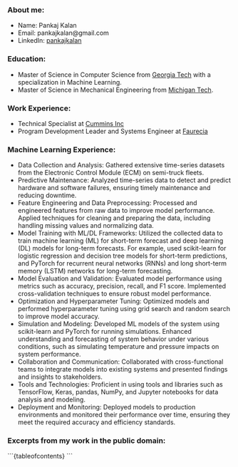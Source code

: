 <h3>About me:</h3>
<ul>
<li>Name: Pankaj Kalan
<li>Email: pankajkalan@gmail.com
<li>LinkedIn: <a href="https://www.linkedin.com/in/pankajkalan/">pankajkalan</a>
</ul>


<h3>Education:</h3>
<ul>
<li>Master of Science in Computer Science from <a href="https://www.cc.gatech.edu/news/graduate-computer-science-programs-climb-latest-national-rankings">Georgia Tech</a></b> with a specialization in Machine Learning.
<li>Master of Science in Mechanical Engineering from <a href="https://www.mtu.edu/">Michigan Tech</a>.
</ul>

<h3>Work Experience:</h3>
<ul>
<li>Technical Specialist at <a href="https://www.cummins.com/">Cummins Inc</a>
<li>Program Development Leader and Systems Engineer at <a href="https://www.faurecia.com/en">Faurecia</a>
</ul>

<h3>Machine Learning Experience:</h3>
<ul>
<li>Data Collection and Analysis: Gathered extensive time-series datasets from the Electronic Control Module (ECM) on semi-truck fleets.
<li>Predictive Maintenance: Analyzed time-series data to detect and predict hardware and software failures, ensuring timely maintenance and reducing downtime.
<li>Feature Engineering and Data Preprocessing: Processed and engineered features from raw data to improve model performance. Applied techniques for cleaning and preparing the data, including handling missing values and normalizing data.
<li>Model Training with ML/DL Frameworks: Utilized the collected data to train machine learning (ML) for short-term forecast and deep learning (DL) models for long-term forecasts. For example, used scikit-learn for logistic regression and decision tree models for short-term predictions, and PyTorch for recurrent neural networks (RNNs) and long short-term memory (LSTM) networks for long-term forecasting.
<li>Model Evaluation and Validation: Evaluated model performance using metrics such as accuracy, precision, recall, and F1 score. Implemented cross-validation techniques to ensure robust model performance.
<li>Optimization and Hyperparameter Tuning: Optimized models and performed hyperparameter tuning using grid search and random search to improve model accuracy.
<li>Simulation and Modeling: Developed ML models of the system using scikit-learn and PyTorch for running simulations. Enhanced understanding and forecasting of system behavior under various conditions, such as simulating temperature and pressure impacts on system performance.
<li>Collaboration and Communication: Collaborated with cross-functional teams to integrate models into existing systems and presented findings and insights to stakeholders.
<li>Tools and Technologies: Proficient in using tools and libraries such as TensorFlow, Keras, pandas, NumPy, and Jupyter notebooks for data analysis and modeling.
<li>Deployment and Monitoring: Deployed models to production environments and monitored their performance over time, ensuring they meet the required accuracy and efficiency standards.
</ul>

<h3>Excerpts from my work in the public domain:</h3>
```{tableofcontents}
```

<!--
Copy paste this in terminal for quick website update:
poetry run jupyter-book build myfirstbook &&  git add -A && git commit -m "publish" && git push && poetry run ghp-import -n -p -f myfirstbook/_build/html

Reference: https://medium.com/@dr.junghoonson/simplest-way-to-publish-your-jupyter-notebooks-on-the-open-web-using-jupyter-book-and-github-pages-eea144031d6f
-->
